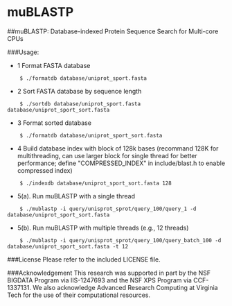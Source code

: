 # muBLASTP

##muBLASTP: Database-indexed Protein Sequence Search for Multi-core CPUs

###Usage: 
* 1 Format FASTA database
```
	$ ./formatdb database/uniprot_sport.fasta
```
* 2 Sort FASTA database by sequence length
```
    $ ./sortdb database/uniprot_sport.fasta database/uniprot_sport_sort.fasta
```
* 3 Format sorted database 
```
    $ ./formatdb database/uniprot_sport_sort.fasta
```
* 4 Build database index with block of 128k bases (recommand 128K for multithreading, can use larger block for single thread for better performance; define "COMPRESSED_INDEX" in include/blast.h to enable compressed index)
```
    $ ./indexdb database/uniprot_sport_sort.fasta 128
```
* 5(a). Run muBLASTP with a single thread 
```
    $ ./mublastp -i query/unisprot_sprot/query_100/query_1 -d database/uniprot_sport_sort.fasta
```
* 5(b). Run muBLASTP with multiple threads (e.g., 12 threads) 
```
    $ ./mublastp -i query/unisprot_sprot/query_100/query_batch_100 -d database/uniprot_sport_sort.fasta -t 12
```
###License
Please refer to the included LICENSE file.

###Acknowledgement
This research was supported in part by the NSF BIGDATA Program via IIS-1247693
and the NSF XPS Program via CCF-1337131. We also acknowledge Advanced Research
Computing at Virginia Tech for the use of their computational resources.
